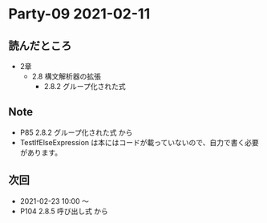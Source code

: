 # Party-09 2021-02-11
## 読んだところ
- 2章
  - 2.8 構文解析器の拡張
    - 2.8.2 グループ化された式

## Note
- P85 2.8.2 グループ化された式 から
- TestIfElseExpression は本にはコードが載っていないので、自力で書く必要があります。

## 次回
- 2021-02-23 10:00 〜
- P104 2.8.5 呼び出し式 から

